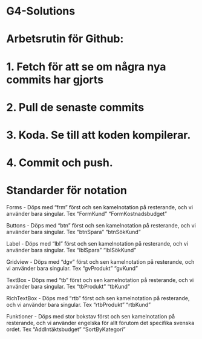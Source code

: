 # G4-Solutions

# Arbetsrutin för Github:
# 1. Fetch för att se om några nya commits har gjorts
# 2. Pull de senaste commits 
# 3. Koda. Se till att koden kompilerar.
# 4. Commit och push. 

# Standarder för notation

Forms - Döps med “frm” först och sen kamelnotation på resterande, och vi använder bara singular. Tex “FormKund” “FormKostnadsbudget”

Buttons - Döps med “btn” först och sen kamelnotation på resterande, och vi använder bara singular. Tex “btnSpara” “btnSökKund”

Label - Döps med “lbl” först och sen kamelnotation på resterande, och vi använder bara singular. Tex “lblSpara” “lblSökKund”

Gridview - Döps med “dgv” först och sen kamelnotation på resterande, och vi använder bara singular. Tex “gvProdukt” “gvKund”

TextBox - Döps med “tb” först och sen kamelnotation på resterande, och vi använder bara singular. Tex “tbProdukt” “tbKund”

RichTextBox - Döps med “rtb” först och sen kamelnotation på resterande, och vi använder bara singular. Tex “rtbProdukt” “rtbKund”

Funktioner - Döps med stor bokstav först och sen kamelnotation på resterande, och vi använder engelska för allt förutom det specifika svenska ordet. Tex “AddIntäktsbudget” “SortByKategori”
